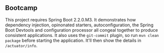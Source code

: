 ## Bootcamp 

This project requires Spring Boot 2.2.0.M3. It demonstrates how dependency injection, opinonated starters, autoconfiguration, the Spring Boot Devtools and configuration processor all congeal together to produce consistent applications. It also uses the `git-commit` plugin, so run `mvn clean package` before starting the application. It'll then show the details in `/actuator/info`. 